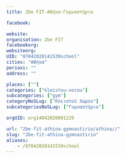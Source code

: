 ```yaml
---
title: 2be FIT-Αθήνα-Γυμναστήριο

facebook:

website:
organisation: 2be FIT
facebookorg:
websiteorg:
UID: "07042020141539school"
cities: "Αθήνα"
perioxi: ""
address: ""

places: [""]
categories: ["kleistou-xorou"]
subcategories: ["gym"]
categoryNoSLug: ["Κλειστού Χώρου"]
subcategoriesNoSLug: ["Γυμναστήριο"]

orgUID: org14042020001229

url: "2be-fit-athina-gymnastirio/athina//"
slug: "2be-fit-athina-gymnastirio"
aliases:
    - /07042020141539school
---
```





